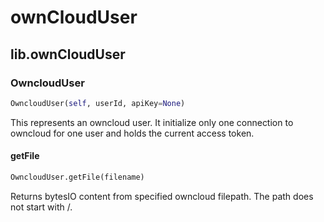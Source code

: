 
# ownCloudUser


## lib.ownCloudUser


### OwncloudUser
```python
OwncloudUser(self, userId, apiKey=None)
```

This represents an owncloud user. It initialize only one connection to owncloud for one user and holds the current access token.


#### getFile
```python
OwncloudUser.getFile(filename)
```

Returns bytesIO content from specified owncloud filepath. The path does not start with /.

